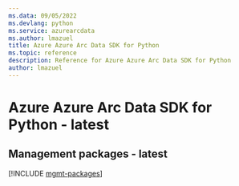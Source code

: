 ```yaml
---
ms.data: 09/05/2022
ms.devlang: python
ms.service: azurearcdata
ms.author: lmazuel
title: Azure Azure Arc Data SDK for Python
ms.topic: reference
description: Reference for Azure Azure Arc Data SDK for Python
author: lmazuel
---
```

# Azure Azure Arc Data SDK for Python - latest

## Management packages - latest
[!INCLUDE [mgmt-packages](azure-arc-data-mgmt-index.md)]